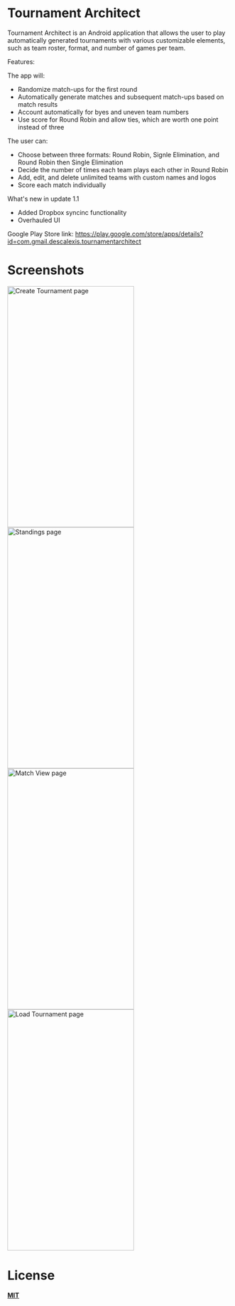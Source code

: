 # Tournament Architect
Tournament Architect is an Android application that allows the user to play automatically generated tournaments with various customizable elements, such as team roster, format, and number of games per team.

Features:

The app will: 
- Randomize match-ups for the first round
- Automatically generate matches and subsequent match-ups based on match results
- Account automatically for byes and uneven team numbers
- Use score for Round Robin and allow ties, which are worth one point instead of three

The user can:
- Choose between three formats: Round Robin, Signle Elimination, and Round Robin then Single Elimination
- Decide the number of times each team plays each other in Round Robin
- Add, edit, and delete unlimited teams with custom names and logos
- Score each match individually

What's new in update 1.1
- Added Dropbox syncinc functionality
- Overhauled UI

Google Play Store link: https://play.google.com/store/apps/details?id=com.gmail.descalexis.tournamentarchitect

# Screenshots

<img src="http://i.imgur.com/dxagwtz.png" alt="Create Tournament page" width="285" height="542">
<img src="http://i.imgur.com/tGH1W5E.png" alt="Standings page" width="285" height="542">

<img src="http://i.imgur.com/0IPrmzK.png" alt="Match View page" width="285" height="542">
<img src="http://i.imgur.com/QNwcXvY.png" alt="Load Tournament page" width="285" height="542">

# License
[**MIT**](https://raw.githubusercontent.com/AlexisDeschamps/tournament-architect/master/LICENSE.txt)


